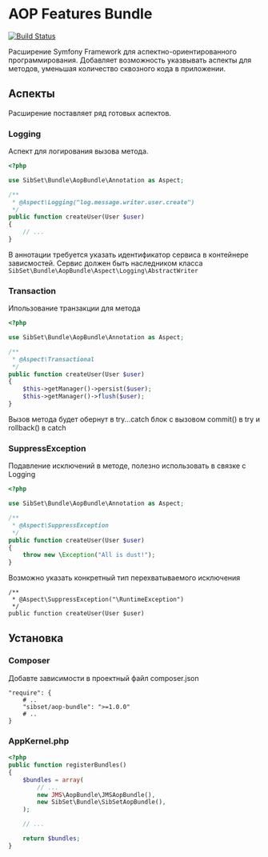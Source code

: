 # AOP Features Bundle

[![Build Status](https://travis-ci.org/SibSet/AopBundle.png?branch=master)](https://travis-ci.org/SibSet/AopBundle)

Расширение Symfony Framework для аспектно-ориентированного программирования.
Добавляет возможность указвывать аспекты для методов, уменьшая количество сквозного кода в приложении.

## Аспекты

Расширение поставляет ряд готовых аспектов.

### Logging

Аспект для логирования вызова метода.

```php
<?php

use SibSet\Bundle\AopBundle\Annotation as Aspect;

/**
 * @Aspect\Logging("log.message.writer.user.create")
 */
public function createUser(User $user)
{
    // ...
}
```
В аннотации требуется указать идентификатор сервиса в контейнере зависмостей.
Сервис должен быть наследником класса `SibSet\Bundle\AopBundle\Aspect\Logging\AbstractWriter`

### Transaction

Ипользование транзакции для метода

```php
<?php

use SibSet\Bundle\AopBundle\Annotation as Aspect;

/**
 * @Aspect\Transactional
 */
public function createUser(User $user)
{
    $this->getManager()->persist($user);
    $this->getManager()->flush($user);
}
```

Вызов метода будет обернут в try...catch блок с вызовом commit() в try и rollback() в catch

### SuppressException

Подавление исключений в методе, полезно использовать в связке с Logging

```php
<?php

use SibSet\Bundle\AopBundle\Annotation as Aspect;

/**
 * @Aspect\SuppressException
 */
public function createUser(User $user)
{
    throw new \Exception("All is dust!");
}
```

Возможно указать конкретный тип перехватываемого исключения

    /**
     * @Aspect\SuppressException("\RuntimeException")
     */
    public function createUser(User $user)

## Установка

### Composer

Добавте зависимости в проектный файл composer.json

    "require": {
        # ..
        "sibset/aop-bundle": ">=1.0.0"
        # ..
    }

### AppKernel.php

```php
<?php
public function registerBundles()
{
    $bundles = array(
        // ...
        new JMS\AopBundle\JMSAopBundle(),
        new SibSet\Bundle\SibSetAopBundle(),
    );

    // ...

    return $bundles;
}
```
